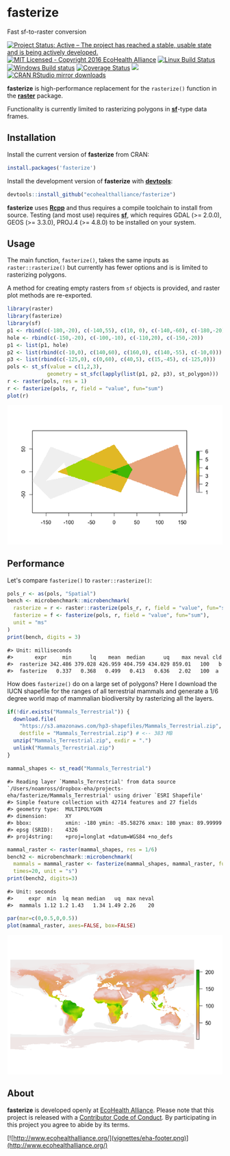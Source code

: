 
fasterize
=========

Fast sf-to-raster conversion

[![Project Status: Active – The project has reached a stable, usable state and is being actively developed.](http://www.repostatus.org/badges/latest/active.svg)](http://www.repostatus.org/#active) [![MIT Licensed - Copyright 2016 EcoHealth Alliance](https://img.shields.io/badge/license-MIT-blue.svg)](https://badges.mit-license.org/) [![Linux Build Status](https://travis-ci.org/ecohealthalliance/fasterize.svg?branch=master)](https://travis-ci.org/ecohealthalliance/fasterize) [![Windows Build status](https://ci.appveyor.com/api/projects/status/3n59bs19ovex5d1t?svg=true)](https://ci.appveyor.com/project/NoamRoss/fasterize-7kxl2) [![Coverage Status](https://codecov.io/gh/ecohealthalliance/fasterize/branch/master/graph/badge.svg)](https://codecov.io/gh/ecohealthalliance/fasterize) [![](http://www.r-pkg.org/badges/version/fasterize)](http://www.r-pkg.org/pkg/fasterize) [![CRAN RStudio mirror downloads](http://cranlogs.r-pkg.org/badges/fasterize)](http://www.r-pkg.org/pkg/fasterize)

**fasterize** is high-performance replacement for the `rasterize()` function in the [**raster**]() package.

Functionality is currently limited to rasterizing polygons in [**sf**](https://cran.r-project.org/package=sf)-type data frames.

Installation
------------

Install the current version of **fasterize** from CRAN:

``` r
install.packages('fasterize')
```

Install the development version of **fasterize** with [**devtools**](https://cran.r-project.org/package=devtools):

``` r
devtools::install_github("ecohealthalliance/fasterize")
```

**fasterize** uses [**Rcpp**](https://cran.r-project.org/package=Rcpp) and thus requires a compile toolchain to install from source. Testing (and most use) requires [**sf**](https://cran.r-project.org/package=sf), which requires GDAL (&gt;= 2.0.0), GEOS (&gt;= 3.3.0), PROJ.4 (&gt;= 4.8.0) to be installed on your system.

Usage
-----

The main function, `fasterize()`, takes the same inputs as `raster::rasterize()` but currently has fewer options and is is limited to rasterizing polygons.

A method for creating empty rasters from `sf` objects is provided, and raster plot methods are re-exported.

``` r
library(raster)
library(fasterize)
library(sf)
p1 <- rbind(c(-180,-20), c(-140,55), c(10, 0), c(-140,-60), c(-180,-20))
hole <- rbind(c(-150,-20), c(-100,-10), c(-110,20), c(-150,-20))
p1 <- list(p1, hole)
p2 <- list(rbind(c(-10,0), c(140,60), c(160,0), c(140,-55), c(-10,0)))
p3 <- list(rbind(c(-125,0), c(0,60), c(40,5), c(15,-45), c(-125,0)))
pols <- st_sf(value = c(1,2,3),
             geometry = st_sfc(lapply(list(p1, p2, p3), st_polygon)))
r <- raster(pols, res = 1)
r <- fasterize(pols, r, field = "value", fun="sum")
plot(r)
```

![](vignettes/readme-example-1-1.png)

Performance
-----------

Let's compare `fasterize()` to `raster::rasterize()`:

``` r
pols_r <- as(pols, "Spatial")
bench <- microbenchmark::microbenchmark(
  rasterize = r <- raster::rasterize(pols_r, r, field = "value", fun="sum"),
  fasterize = f <- fasterize(pols, r, field = "value", fun="sum"),
  unit = "ms"
)
print(bench, digits = 3)
```

    #> Unit: milliseconds
    #>       expr     min      lq    mean  median      uq    max neval cld
    #>  rasterize 342.486 379.028 426.959 404.759 434.029 859.01   100   b
    #>  fasterize   0.337   0.368   0.499   0.413   0.636   2.02   100  a

How does `fasterize()` do on a large set of polygons? Here I download the IUCN shapefile for the ranges of all terrestrial mammals and generate a 1/6 degree world map of mammalian biodiversity by rasterizing all the layers.

``` r
if(!dir.exists("Mammals_Terrestrial")) {
  download.file(
    "https://s3.amazonaws.com/hp3-shapefiles/Mammals_Terrestrial.zip",
    destfile = "Mammals_Terrestrial.zip") # <-- 383 MB
  unzip("Mammals_Terrestrial.zip", exdir = ".")
  unlink("Mammals_Terrestrial.zip")
}
```

``` r
mammal_shapes <- st_read("Mammals_Terrestrial")
```

    #> Reading layer `Mammals_Terrestrial' from data source `/Users/noamross/dropbox-eha/projects-eha/fasterize/Mammals_Terrestrial' using driver `ESRI Shapefile'
    #> Simple feature collection with 42714 features and 27 fields
    #> geometry type:  MULTIPOLYGON
    #> dimension:      XY
    #> bbox:           xmin: -180 ymin: -85.58276 xmax: 180 ymax: 89.99999
    #> epsg (SRID):    4326
    #> proj4string:    +proj=longlat +datum=WGS84 +no_defs

``` r
mammal_raster <- raster(mammal_shapes, res = 1/6)
bench2 <- microbenchmark::microbenchmark(
  mammals = mammal_raster <- fasterize(mammal_shapes, mammal_raster, fun="sum"),
  times=20, unit = "s")
print(bench2, digits=3)
```

    #> Unit: seconds
    #>     expr  min  lq mean median   uq  max neval
    #>  mammals 1.12 1.2 1.43   1.34 1.49 2.26    20

``` r
par(mar=c(0,0.5,0,0.5))
plot(mammal_raster, axes=FALSE, box=FALSE)
```

![](vignettes/readme-so-damn-fast-1.png)

About
-----

**fasterize** is developed openly at [EcoHealth Alliance](https://github.com/ecohealthalliance). Please note that this project is released with a [Contributor Code of Conduct](CODE_OF_CONDUCT.md). By participating in this project you agree to abide by its terms.

[![http://www.ecohealthalliance.org/](vignettes/eha-footer.png)](http://www.ecohealthalliance.org/)
